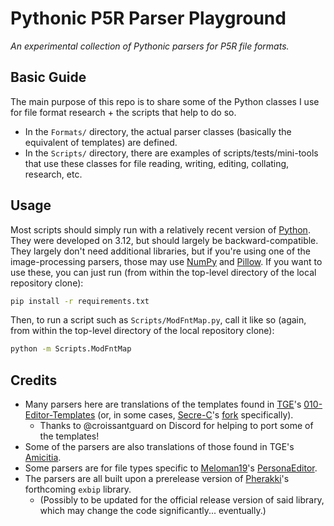 # Pythonic P5R Parser Playground

*An experimental collection of Pythonic parsers for P5R file formats.*

## Basic Guide

The main purpose of this repo is to share some of the Python classes I use for file format research + the scripts that help to do so.
- In the `Formats/` directory, the actual parser classes (basically the equivalent of templates) are defined.
- In the `Scripts/` directory, there are examples of scripts/tests/mini-tools that use these classes for file reading, writing, editing, collating, research, etc.

## Usage

Most scripts should simply run with a relatively recent version of [Python](https://www.python.org/downloads/). They were developed on 3.12, but should largely be backward-compatible. They largely don't need additional libraries, but if you're using one of the image-processing parsers, those may use [NumPy](https://pypi.org/project/numpy/) and [Pillow](https://pypi.org/project/pillow/). If you want to use these, you can just run (from within the top-level directory of the local repository clone):

```bash
pip install -r requirements.txt
```

Then, to run a script such as `Scripts/ModFntMap.py`, call it like so (again, from within the top-level directory of the local repository clone):

```bash
python -m Scripts.ModFntMap
```

## Credits

- Many parsers here are translations of the templates found in [TGE](https://github.com/tge-was-taken)'s [010-Editor-Templates](https://github.com/tge-was-taken/010-Editor-Templates) (or, in some cases, [Secre-C](https://github.com/Secre-C)'s [fork](https://github.com/Secre-C/010-Editor-Templates) specifically).
  - Thanks to @croissantguard on Discord for helping to port some of the templates!
- Some of the parsers are also translations of those found in TGE's [Amicitia](https://github.com/tge-was-taken/Amicitia).
- Some parsers are for file types specific to [Meloman19](https://github.com/Meloman19)'s [PersonaEditor](https://github.com/Meloman19/PersonaEditor).
- The parsers are all built upon a prerelease version of [Pherakki](https://github.com/Pherakki)'s forthcoming `exbip` library.
  - (Possibly to be updated for the official release version of said library, which may change the code significantly... eventually.)
